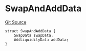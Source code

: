 # SwapAndAddData
[Git Source](https://github.com/ArrakisFinance/arrakis-modular/blob/9091a6ee814f061039fd7b968feddb93bbdf1110/src/structs/SRouter.sol)


```solidity
struct SwapAndAddData {
    SwapData swapData;
    AddLiquidityData addData;
}
```


